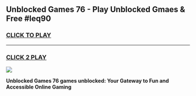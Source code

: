 
## Unblocked Games 76  - Play Unblocked Gmaes & Free #leq90
<h3>
<a href="https://premium.freeplayer.one?title=Unblocked_Games_76_&ref=03M">CLICK TO PLAY</a></h3>
<hr>

<h3>
<a href="https://premium.freeplayer.one?title=Unblocked_Games_76_&ref=03M">CLICK 2 PLAY</a>
  
</h3>

<a href="https://premium.freeplayer.one?title=Unblocked_Games_76_&ref=03M"><img src="https://clearcache.store/games.png"></a>


**Unblocked Games 76  games unblocked: Your Gateway to Fun and Accessible Online Gaming**
